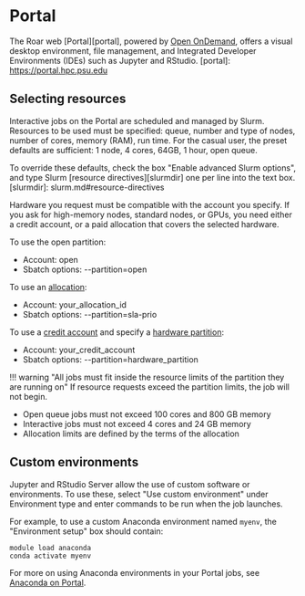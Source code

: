# Portal

The Roar web [Portal][portal], powered by [Open OnDemand](https://openondemand.org/),
offers a visual desktop environment, file management, 
and Integrated Developer Environments (IDEs) such as Jupyter and RStudio.
[portal]: <https://portal.hpc.psu.edu>

## Selecting resources

Interactive jobs on the Portal are scheduled and managed by Slurm.
Resources to be used must be specified:
queue, number and type of nodes, number of cores, memory (RAM), run time.
For the casual user, the preset defaults are sufficient:
1 node, 4 cores, 64GB, 1 hour, open queue.

To override these defaults, check the box "Enable advanced Slurm options",
and type Slurm [resource directives][slurmdir] one per line into the text box.
[slurmdir]: slurm.md#resource-directives

Hardware you request must be compatible with the account you specify.
If you ask for high-memory nodes, standard nodes, or GPUs, 
you need either a credit account, or a paid allocation 
that covers the selected hardware.

To use the open partition:

 - Account: open
 - Sbatch options: --partition=open

To use an [allocation](../accounts/accounts.md):

 - Account: your_allocation_id
 - Sbatch options: --partition=sla-prio

To use a [credit account](../accounts/accounts.md)
and specify a [hardware partition](../getting-started/compute-hardware.md#partitions):

 - Account: your_credit_account
 - Sbatch options: --partition=hardware_partition

!!! warning "All jobs must fit inside the resource limits of the partition they are running on"
     If resource requests exceed the partition limits, the job will not begin.

- Open queue jobs must not exceed 100 cores and 800 GB memory
- Interactive jobs must not exceed 4 cores and 24 GB memory
- Allocation limits are defined by the terms of the allocation

## Custom environments

Jupyter and RStudio Server allow the use of custom software or environments. 
To use these, select "Use custom environment" under Environment type 
and enter commands to be run when the job launches.

For example, to use a custom Anaconda environment named `myenv`, 
the "Environment setup" box should contain:

```
module load anaconda
conda activate myenv
```

For more on using Anaconda environments in your Portal jobs, 
see [Anaconda on Portal](../packages/anaconda.md/#anaconda-on-portal).
